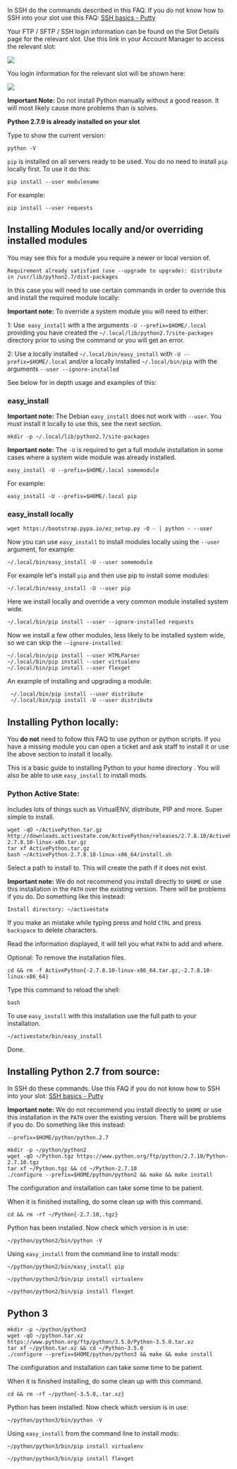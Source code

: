 
In SSH do the commands described in this FAQ. If you do not know how to SSH into your slot use this FAQ: [SSH basics - Putty](https://www.feralhosting.com/faq/view?question=12)

Your FTP / SFTP / SSH login information can be found on the Slot Details page for the relevant slot. Use this link in your Account Manager to access the relevant slot:

![](https://raw.github.com/feralhosting/feralfilehosting/master/Feral%20Wiki/0%20Generic/slot_detail_link.png)

You login information for the relevant slot will be shown here:

![](https://raw.github.com/feralhosting/feralfilehosting/master/Feral%20Wiki/0%20Generic/slot_detail_ssh.png)

**Important Note:** Do not install Python manually without a good reason. It will most likely cause more problems than is solves.

**Python 2.7.9 is already installed on your slot**

Type to show the current version:

~~~
python -V
~~~

`pip` is installed on all servers ready to be used. You do no need to install `pip` locally first. To use it do this:

~~~
pip install --user modulename
~~~

For example:

~~~
pip install --user requests
~~~

Installing Modules locally and/or overriding installed modules
---

You may see this for a module you require a newer or local version of.

~~~
Requirement already satisfied (use --upgrade to upgrade): distribute in /usr/lib/python2.7/dist-packages
~~~

In this case you will need to use certain commands in order to override this and install the required module locally:

**Important note:** To override a system module you will need to either:

1: Use` easy_install` with a the arguments `-U --prefix=$HOME/.local` providing you have created the `~/.local/lib/python2.7/site-packages` directory prior to using the command or you will get an error.

2: Use a locally installed `~/.local/bin/easy_install` with `-U --prefix=$HOME/.local` and/or a locally installed `~/.local/bin/pip` with the arguments `--user --ignore-installed`

See below for in depth usage and examples of this:

### easy_install

**Important note:** The Debian `easy_install` does not work with `--user`.  You must install it locally to use this, see the next section.

~~~
mkdir -p ~/.local/lib/python2.7/site-packages
~~~

**Important note:** The `-U` is required to get a full module installation in some cases where a system wide module was already installed.

~~~
easy_install -U --prefix=$HOME/.local somemodule
~~~

For example:

~~~
easy_install -U --prefix=$HOME/.local pip
~~~

### easy_install locally

~~~
wget https://bootstrap.pypa.io/ez_setup.py -O - | python - --user
~~~

Now you can use `easy_install` to install modules locally using the `--user` argument, for example:

~~~
~/.local/bin/easy_install -U --user somemodule
~~~

For example let's install `pip` and then use pip to install some modules:

~~~
~/.local/bin/easy_install -U --user pip
~~~

Here we install locally and override a very common module installed system wide.

~~~
~/.local/bin/pip install --user --ignore-installed requests
~~~

Now we install a few other modules, less likely to be installed system wide, so we can skip the `--ignore-installed`:

~~~
~/.local/bin/pip install --user HTMLParser
~/.local/bin/pip install --user virtualenv
~/.local/bin/pip install --user flexget
~~~

An example of installing and upgrading a module:

~~~
 ~/.local/bin/pip install --user distribute
 ~/.local/bin/pip install -U --user distribute
~~~

Installing Python locally:
---

You **do not** need to follow this FAQ to use python or python scripts. If you have a missing module you can open a ticket and ask staff to install it or use the above section to install it locally.

This is a basic guide to installing Python to your home directory . You will also be able to use `easy_install` to install mods.

### Python Active State:

Includes lots of things such as VirtualENV, distribute, PIP and more. Super simple to install.

~~~
wget -qO ~/ActivePython.tar.gz http://downloads.activestate.com/ActivePython/releases/2.7.8.10/ActivePython-2.7.8.10-linux-x86.tar.gz
tar xf ActivePython.tar.gz
bash ~/ActivePython-2.7.8.10-linux-x86_64/install.sh
~~~

Select a path to install to. This will create the path if it does not exist.

**Important note:** We do not recommend you install directly to `$HOME` or use this installation in the `PATH` over the existing version.  There will be problems if you do. Do something like this instead:

~~~
Install directory: ~/activestate
~~~

If you make an mistake while typing press and hold `CTRL` and press `backspace` to delete characters.

Read the information displayed, it will tell you what `PATH` to add and where.

Optional: To remove the installation files.

~~~
cd && rm -f ActivePython{-2.7.8.10-linux-x86_64.tar.gz,-2.7.8.10-linux-x86_64}
~~~

Type this command to reload the shell:

~~~
bash
~~~

To use `easy_install` with this installation use the full path to your installation.

~~~
~/activestate/bin/easy_install
~~~

Done.

Installing Python 2.7 from source:
---

In SSH do these commands. Use this FAQ if you do not know how to SSH into your slot: [SSH basics - Putty](https://www.feralhosting.com/faq/view?question=12)

**Important note:** We do not recommend you install directly to `$HOME` or use this installation in the `PATH` over the existing version.  There will be problems if you do. Do something like this instead:

~~~
--prefix=$HOME/python/python.2.7
~~~

~~~
mkdir -p ~/python/python2
wget -qO ~/Python.tgz https://www.python.org/ftp/python/2.7.10/Python-2.7.10.tgz
tar xf ~/Python.tgz && cd ~/Python-2.7.10
./configure --prefix=$HOME/python/python2 && make && make install
~~~

The configuration and installation can take some time to be patient.

When it is finished installing, do some clean up with this command.

~~~
cd && rm -rf ~/Python{-2.7.10,.tgz}
~~~

Python has been installed. Now check which version is in use:

~~~
~/python/python2/bin/python -V
~~~

Using `easy_install` from the command line to install mods:

~~~
~/python/python2/bin/easy_install pip
~~~

~~~
~/python/python2/bin/pip install virtualenv
~~~

~~~
~/python/python2/bin/pip install flexget
~~~

Python 3
---

~~~
mkdir -p ~/python/python3
wget -qO ~/python.tar.xz  https://www.python.org/ftp/python/3.5.0/Python-3.5.0.tar.xz
tar xf ~/python.tar.xz && cd ~/Python-3.5.0
./configure --prefix=$HOME/python/python3 && make && make install
~~~

The configuration and installation can take some time to be patient.

When it is finished installing, do some clean up with this command.

~~~
cd && rm -rf ~/python{-3.5.0,.tar.xz}
~~~

Python has been installed. Now check which version is in use:

~~~
~/python/python3/bin/python -V
~~~

Using `easy_install` from the command line to install mods:

~~~
~/python/python3/bin/pip install virtualenv
~~~

~~~
~/python/python3/bin/pip install flexget
~~~



